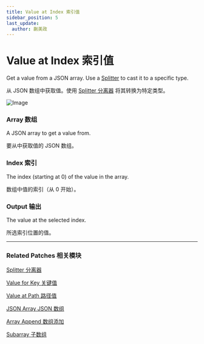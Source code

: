 ```yaml
---
title: Value at Index 索引值
sidebar_position: 5
last_update:
  author: 蒯美政
---
```


# Value at Index 索引值

Get a value from a JSON array. Use a [Splitter](../Utility/Splitter) to cast it to a specific type.

从 JSON 数组中获取值。使用 [Splitter 分离器](../Utility/Splitter)  将其转换为特定类型。

![Image](@site/static/img/docs/Data/value-at-index.png)

### Array 数组

A JSON array to get a value from.

要从中获取值的 JSON 数组。

### Index 索引

The index (starting at 0) of the value in the array.

数组中值的索引（从 0 开始）。

### Output 输出

The value at the selected index.

所选索引位置的值。

------

### Related Patches 相关模块

[Splitter 分离器](../Utility/Splitter)

[Value for Key 关键值](./Value%20for%20Key)

[Value at Path 路径值](./Value%20at%20Path)

[JSON Array JSON 数组](./JSON%20Array)

[Array Append 数组添加](./Array%20Append)

[Subarray 子数组](./Subarray)
